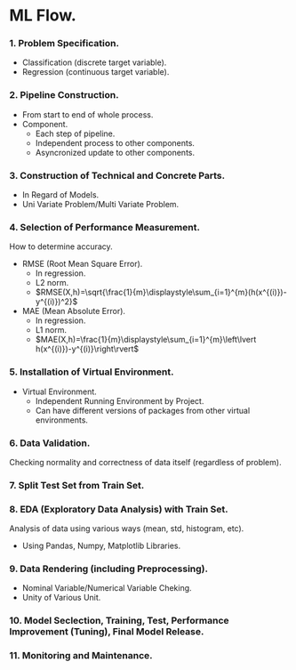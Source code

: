 # ML Flow.
### 1. Problem Specification.
- Classification (discrete target variable).
- Regression (continuous target variable).
### 2. Pipeline Construction.
- From start to end of whole process.
- Component.
  - Each step of pipeline.
  - Independent process to other components.
  - Asyncronized update to other components.
### 3. Construction of Technical and Concrete Parts.
- In Regard of Models.
- Uni Variate Problem/Multi Variate Problem.
### 4. Selection of Performance Measurement.
How to determine accuracy.
- RMSE (Root Mean Square Error).
  - In regression.
  - L2 norm.
  - $RMSE(X,h)=\sqrt{\frac{1}{m}\displaystyle\sum_{i=1}^{m}(h(x^{(i)})-y^{(i)})^2}$
- MAE (Mean Absolute Error).
  - In regression.
  - L1 norm.
  - $MAE(X,h)=\frac{1}{m}\displaystyle\sum_{i=1}^{m}\left\lvert h(x^{(i)})-y^{(i)}\right\rvert$
### 5. Installation of Virtual Environment.
- Virtual Environment.
  - Independent Running Environment by Project.
  - Can have different versions of packages from other virtual environments.
### 6. Data Validation.
Checking normality and correctness of data itself (regardless of problem).
### 7. Split Test Set from Train Set.
### 8. EDA (Exploratory Data Analysis) with Train Set.
Analysis of data using various ways (mean, std, histogram, etc).
- Using Pandas, Numpy, Matplotlib Libraries.
### 9. Data Rendering (including Preprocessing).
- Nominal Variable/Numerical Variable Cheking.
- Unity of Various Unit.
### 10. Model Seclection, Training, Test, Performance Improvement (Tuning), Final Model Release.
### 11. Monitoring and Maintenance.
